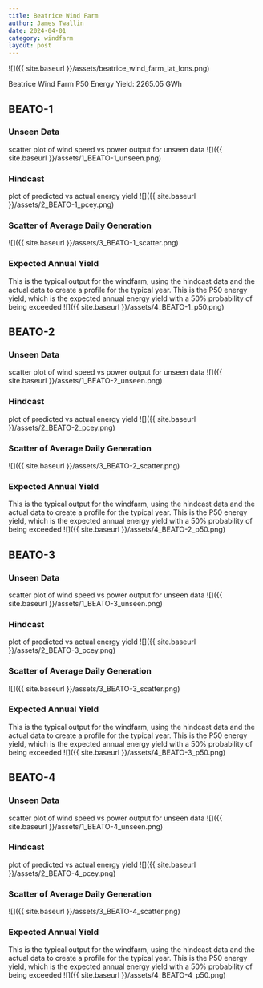 ```yaml
---
title: Beatrice Wind Farm
author: James Twallin
date: 2024-04-01
category: windfarm
layout: post
---
```

![]({{ site.baseurl }}/assets/beatrice_wind_farm_lat_lons.png)

Beatrice Wind Farm P50 Energy Yield: 2265.05 GWh

BEATO-1
-------------
### Unseen Data 
scatter plot of wind speed vs power output for unseen data
![]({{ site.baseurl }}/assets/1_BEATO-1_unseen.png)
### Hindcast 
plot of predicted vs actual energy yield
![]({{ site.baseurl }}/assets/2_BEATO-1_pcey.png)
### Scatter of Average Daily Generation 

![]({{ site.baseurl }}/assets/3_BEATO-1_scatter.png)
### Expected Annual Yield 
This is the typical output for the windfarm, using the hindcast data and the actual data to create a profile for the typical year. This is the P50 energy yield, which is the expected annual energy yield with a 50% probability of being exceeded
![]({{ site.baseurl }}/assets/4_BEATO-1_p50.png)

BEATO-2
-------------
### Unseen Data 
scatter plot of wind speed vs power output for unseen data
![]({{ site.baseurl }}/assets/1_BEATO-2_unseen.png)
### Hindcast 
plot of predicted vs actual energy yield
![]({{ site.baseurl }}/assets/2_BEATO-2_pcey.png)
### Scatter of Average Daily Generation 

![]({{ site.baseurl }}/assets/3_BEATO-2_scatter.png)
### Expected Annual Yield 
This is the typical output for the windfarm, using the hindcast data and the actual data to create a profile for the typical year. This is the P50 energy yield, which is the expected annual energy yield with a 50% probability of being exceeded
![]({{ site.baseurl }}/assets/4_BEATO-2_p50.png)

BEATO-3
-------------
### Unseen Data 
scatter plot of wind speed vs power output for unseen data
![]({{ site.baseurl }}/assets/1_BEATO-3_unseen.png)
### Hindcast 
plot of predicted vs actual energy yield
![]({{ site.baseurl }}/assets/2_BEATO-3_pcey.png)
### Scatter of Average Daily Generation 

![]({{ site.baseurl }}/assets/3_BEATO-3_scatter.png)
### Expected Annual Yield 
This is the typical output for the windfarm, using the hindcast data and the actual data to create a profile for the typical year. This is the P50 energy yield, which is the expected annual energy yield with a 50% probability of being exceeded
![]({{ site.baseurl }}/assets/4_BEATO-3_p50.png)

BEATO-4
-------------
### Unseen Data 
scatter plot of wind speed vs power output for unseen data
![]({{ site.baseurl }}/assets/1_BEATO-4_unseen.png)
### Hindcast 
plot of predicted vs actual energy yield
![]({{ site.baseurl }}/assets/2_BEATO-4_pcey.png)
### Scatter of Average Daily Generation 

![]({{ site.baseurl }}/assets/3_BEATO-4_scatter.png)
### Expected Annual Yield 
This is the typical output for the windfarm, using the hindcast data and the actual data to create a profile for the typical year. This is the P50 energy yield, which is the expected annual energy yield with a 50% probability of being exceeded
![]({{ site.baseurl }}/assets/4_BEATO-4_p50.png)

